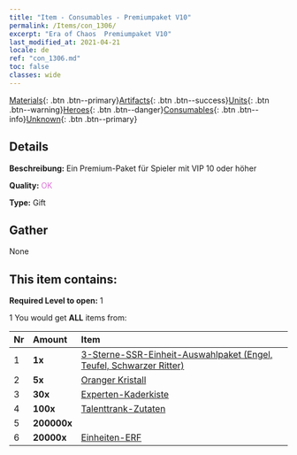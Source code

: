 ```yaml
---
title: "Item - Consumables - Premiumpaket V10"
permalink: /Items/con_1306/
excerpt: "Era of Chaos  Premiumpaket V10"
last_modified_at: 2021-04-21
locale: de
ref: "con_1306.md"
toc: false
classes: wide
---
```

 [Materials](/de/Items/){: .btn .btn--primary}[Artifacts](/de/Items/Artifacts/){: .btn .btn--success}[Units](/de/Items/Units/){: .btn .btn--warning}[Heroes](/de/Items/Heroes/){: .btn .btn--danger}[Consumables](/de/Items/Consumables/){: .btn .btn--info}[Unknown](/de/Items/Unknown/){: .btn .btn--primary}

## Details
 **Beschreibung:** Ein Premium-Paket für Spieler mit VIP 10 oder höher

 **Quality:** <span style="color: #DA70D6">OK</span>

 **Type:** Gift

## Gather

  None

## This item contains:

 **Required Level to open:** 1

 1 You would get **ALL** items  from:

  | Nr | Amount |     Item    |
  |:---|:-------|:------------|
  | 1 |  **1x** | [3-Sterne-SSR-Einheit-Auswahlpaket (Engel, Teufel, Schwarzer Ritter)](/de/Items/con_1320/) |  | 
  | 2 |  **5x** | [Oranger Kristall](/de/Items/con_730/) |  | 
  | 3 |  **30x** | [Experten-Kaderkiste](/de/Items/con_776/) |  | 
  | 4 |  **100x** | [Talenttrank-Zutaten](/de/Items/con_1120/) |  | 
  | 5 |  **200000x** | <i class="fas fa-coins"/> |  | 
  | 6 |  **20000x** | [Einheiten-ERF](/de/Items/con_902/) |  | 
